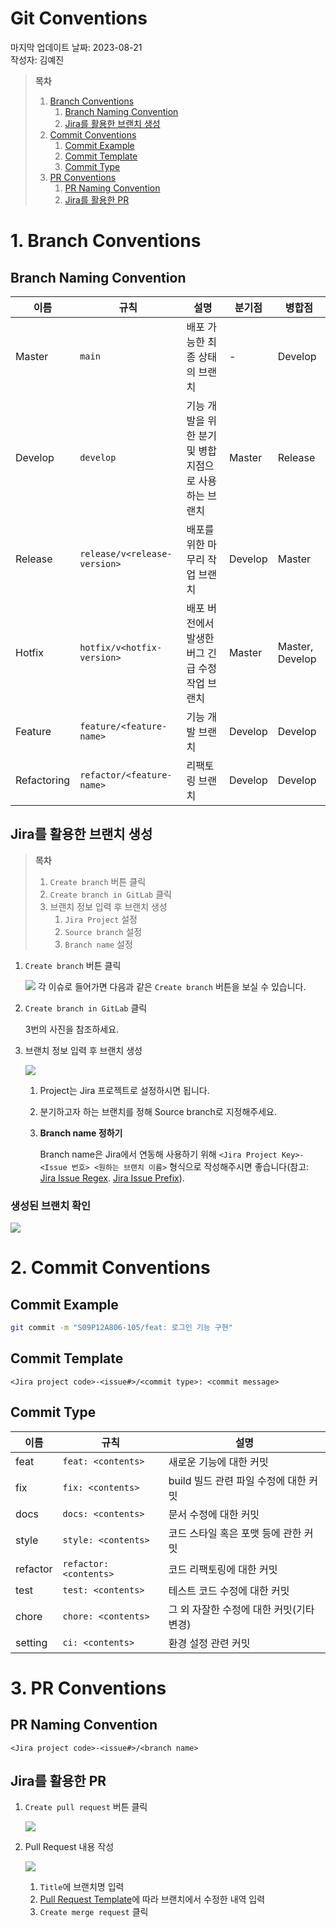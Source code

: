 # Git Conventions

마지막 업데이트 날짜: 2023-08-21 <br>
작성자: 김예진

> **목차**
>
> 1. [Branch Conventions](#1-branch-conventions)
>    1. [Branch Naming Convention](#branch-naming-convention)
>    2. [Jira를 활용한 브랜치 생성](#jira를-활용한-브랜치-생성)
> 2. [Commit Conventions](#2-commit-conventions)
>    1. [Commit Example](#commit-example)
>    2. [Commit Template](#commit-template)
>    3. [Commit Type](#commit-type)
> 3. [PR Conventions](#pr-conventions)
>    1. [PR Naming Convention](#pr-naming-convention)
>    2. [Jira를 활용한 PR](#jira를-활용한-pr)

# 1. Branch Conventions

## Branch Naming Convention

| 이름        | 규칙                         | 설명                                                   | 분기점  | 병합점          |
| ----------- | ---------------------------- | ------------------------------------------------------ | ------- | --------------- |
| Master      | `main`                       | 배포 가능한 최종 상태의 브랜치                         | -       | Develop         |
| Develop     | `develop`                    | 기능 개발을 위한 분기 및 병합 지점으로 사용하는 브랜치 | Master  | Release         |
| Release     | `release/v<release-version>` | 배포를 위한 마무리 작업 브랜치                         | Develop | Master          |
| Hotfix      | `hotfix/v<hotfix-version>`   | 배포 버전에서 발생한 버그 긴급 수정 작업 브랜치        | Master  | Master, Develop |
| Feature     | `feature/<feature-name>`     | 기능 개발 브랜치                                       | Develop | Develop         |
| Refactoring | `refactor/<feature-name>`    | 리팩토링 브랜치                                        | Develop | Develop         |

## Jira를 활용한 브랜치 생성

> **목차**
>
> 1. `Create branch` 버튼 클릭
> 2. `Create branch in GitLab` 클릭
> 3. 브랜치 정보 입력 후 브랜치 생성
>    1. `Jira Project` 설정
>    2. `Source branch` 설정
>    3. `Branch name` 설정

1. `Create branch` 버튼 클릭

   ![](images/convention01.png)
   각 이슈로 들어가면 다음과 같은 `Create branch` 버튼을 보실 수 있습니다.

2. `Create branch in GitLab` 클릭

   3번의 사진을 참조하세요.

3. 브랜치 정보 입력 후 브랜치 생성

   ![](images/convention02.png)

   1. Project는 Jira 프로젝트로 설정하시면 됩니다. 

   2. 분기하고자 하는 브랜치를 정해 Source branch로 지정해주세요.

   3. **Branch name 정하기**

      Branch name은 Jira에서 연동해 사용하기 위해 `<Jira Project Key>-<Issue 번호> <원하는 브랜치 이름>` 형식으로 작성해주시면 좋습니다(참고: [Jira Issue Regex](#jira-issue-regex). [Jira Issue Prefix](#jira-issue-prefix)).

### 생성된 브랜치 확인

![](images/convention03.png)

# 2. Commit Conventions

## Commit Example

```bash
git commit -m "S09P12A806-105/feat: 로그인 기능 구현"
```

## Commit Template

`<Jira project code>-<issue#>/<commit type>: <commit message>`


## Commit Type

| 이름     | 규칙                   | 설명                                     |
| -------- | ---------------------- | ---------------------------------------- |
| feat     | `feat: <contents>`     | 새로운 기능에 대한 커밋                  |
| fix      | `fix: <contents>`      | build 빌드 관련 파일 수정에 대한 커밋    |
| docs     | `docs: <contents>`     | 문서 수정에 대한 커밋                    |
| style    | `style: <contents>`    | 코드 스타일 혹은 포맷 등에 관한 커밋     |
| refactor | `refactor: <contents>` | 코드 리팩토링에 대한 커밋                |
| test     | `test: <contents>`     | 테스트 코드 수정에 대한 커밋             |
| chore    | `chore: <contents>`    | 그 외 자잘한 수정에 대한 커밋(기타 변경) |
| setting  | `ci: <contents>`       | 환경 설정 관련 커밋                      |

# 3. PR Conventions

## PR Naming Convention

`<Jira project code>-<issue#>/<branch name>`

## Jira를 활용한 PR

1. `Create pull request` 버튼 클릭

   ![](images/convention04.png)

2. Pull Request 내용 작성

   ![](images/convention05.png)

   1. `Title`에 브랜치명 입력
   2. [Pull Request Template](./templates/pull-request-template.md)에 따라 브랜치에서 수정한 내역 입력
   3. `Create merge request` 클릭